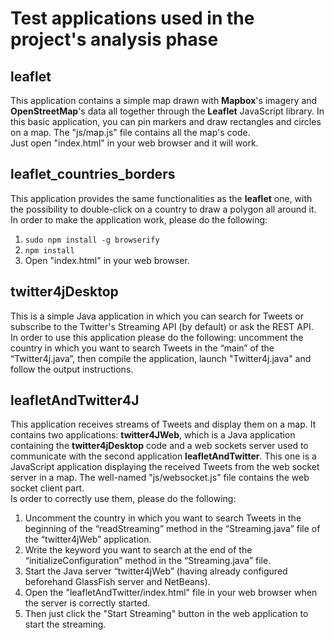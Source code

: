 # Test applications used in the project's analysis phase
## leaflet
This application contains a simple map drawn with **Mapbox**'s imagery and **OpenStreetMap**'s data all together through the **Leaflet** JavaScript library. In this basic application, you can pin markers and draw rectangles and circles on a map. The "js/map.js" file contains all the map's code.  
Just open "index.html" in your web browser and it will work.
## leaflet_countries_borders
This application provides the same functionalities as the **leaflet** one, with the possibility to double-click on a country to draw a polygon all around it.  
In order to make the application work, please do the following:

1. `sudo npm install -g browserify`
2. `npm install`
3. Open "index.html" in your web browser.

## twitter4jDesktop
This is a simple Java application in which you can search for Tweets or subscribe to the Twitter's Streaming API (by default) or ask the REST API.  
In order to use this application please do the following: uncomment the country in which you want to search Tweets in the “main” of the “Twitter4j.java”, then compile the application, launch "Twitter4j.java" and follow the output instructions.
## leafletAndTwitter4J
This application receives streams of Tweets and display them on a map.
It contains two applications: **twitter4JWeb**, which is a Java application containing the **twitter4jDesktop** code and a web sockets server used to communicate with the second application **leafletAndTwitter**. This one is a JavaScript application displaying the received Tweets from the web socket server in a map. The well-named "js/websocket.js" file contains the web socket client part.  
Is order to correctly use them, please do the following:

1. Uncomment the country in which you want to search Tweets in the beginning of the “readStreaming” method in the “Streaming.java” file of the “twitter4jWeb” application.
2. Write the keyword you want to search at the end of the “initializeConfiguration” method in the “Streaming.java” file.
3. Start the Java server “twitter4jWeb” (having already configured beforehand GlassFish server and NetBeans).
4. Open the "leafletAndTwitter/index.html" file in your web browser when the server is correctly started.
5. Then just click the "Start Streaming" button in the web application to start the streaming.
